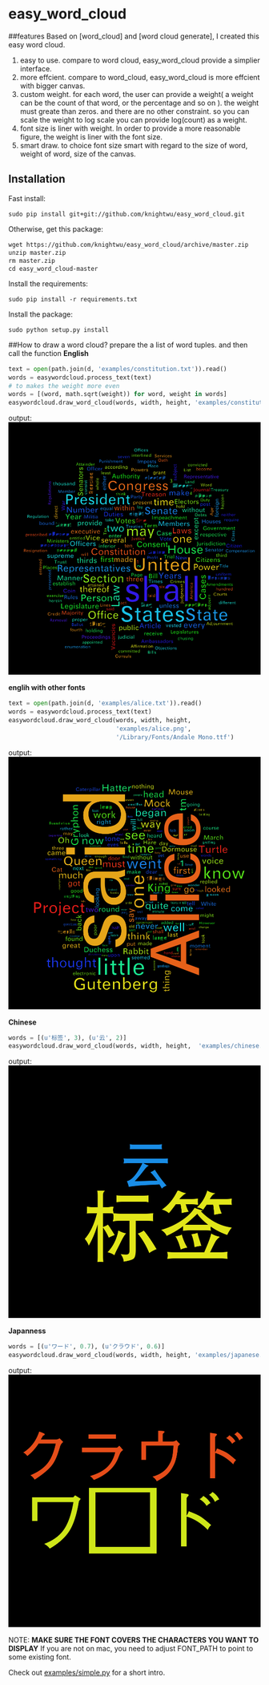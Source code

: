 easy_word_cloud
==========
##features
Based on [word_cloud] and [word cloud generate], I created this easy word cloud. 
1. easy to use. compare to word cloud, easy_word_cloud provide a simplier interface.
2. more effcient. compare to word_cloud, easy_word_cloud is more effcient with bigger canvas.
3. custom weight. for each word, the user can provide a weight( a weight can be the count of that word, or the percentage and so on ). the weight must greate than zeros. and there are no other constraint. so you can scale the weight to log scale 
you can provide log(count) as a weight.
4. font size is liner with weight. In order to provide a more reasonable figure, the weight is liner with the font size. 
5. smart draw. to choice font size smart with regard to the size of word, weight of word, size of the canvas. 

## Installation

Fast install:

    sudo pip install git+git://github.com/knightwu/easy_word_cloud.git

Otherwise, get this package:
    
    wget https://github.com/knightwu/easy_word_cloud/archive/master.zip
    unzip master.zip
    rm master.zip
    cd easy_word_cloud-master

Install the requirements:

    sudo pip install -r requirements.txt

Install the package:

    sudo python setup.py install

##How to draw a word cloud?
prepare the a list of word tuples. and then call the function
**English**
```python
text = open(path.join(d, 'examples/constitution.txt')).read()
words = easywordcloud.process_text(text)
# to makes the weight more even
words = [(word, math.sqrt(weight)) for word, weight in words]  
easywordcloud.draw_word_cloud(words, width, height, 'examples/constitution.png')
```
output:
![American Constitution](examples/constitution.png)

**englih with other fonts**
```python
text = open(path.join(d, 'examples/alice.txt')).read()
words = easywordcloud.process_text(text)
easywordcloud.draw_word_cloud(words, width, height, 
                              'examples/alice.png', 
                              '/Library/Fonts/Andale Mono.ttf')
```
output:
![Alice in Wonderland](examples/alice.png)

**Chinese**
```python
words = [(u'标签', 3), (u'云', 2)]
easywordcloud.draw_word_cloud(words, width, height,  'examples/chinese.png', None)
```
output:
![Chinese](examples/chinese.png)

**Japanness**
```python
words = [(u'ワード', 0.7), (u'クラウド', 0.6)]
easywordcloud.draw_word_cloud(words, width, height, 'examples/japanese.png', None)
```
output:
![japanese](examples/japanese.png)

NOTE: **MAKE SURE THE FONT COVERS THE CHARACTERS YOU WANT TO DISPLAY**
If you are not on mac, you need to adjust FONT_PATH to point to
some existing font.

Check out [examples/simple.py][simple] for a short intro. 

[simple]: examples/simple.py
  
